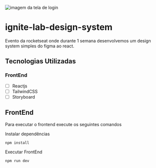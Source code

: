 ![imagem da tela de login](https://github.com/wendelsilva/tokenlab-challenge/blob/main/web/web-calendar/src/assets/login-screen.png?raw=true)
# ignite-lab-design-system

Evento da rocketseat onde durante 1 semana desenvolvemos um design system simples do figma ao react.

## Tecnologias Utilizadas
### FrontEnd
- [ ] Reactjs
- [ ] TailwindCSS
- [ ] Storyboard

## FrontEnd
Para executar o frontend execute os seguintes comandos

Instalar dependências
```
npm install
```
Executar FrontEnd
```
npm run dev
```
